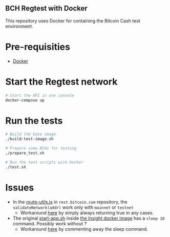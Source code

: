 ## BCH Regtest with Docker

This repository uses Docker for containing the Bitcoin Cash test environment.

# Pre-requisities

* [Docker](https://www.docker.com/)

# Start the Regtest network

```bash
# Start the API in one console
docker-compose up
```

# Run the tests

```bash
# Build the base image
./build-test-image.sh

# Prepare some BCHs for testing
,/prepare_test.sh

# Run the test scripts with Docker
./test.sh
```

# Issues

* In the [route-utils.js](https://github.com/Bitcoin-com/rest.bitcoin.com/blob/a1f8cea40c810e04cba39db891093d5a0092af87/src/routes/v2/route-utils.js#L48) in `rest.bitcoin.com` repository, the `validateNetwork(addr)` work only with `mainnet` or `testnet`
  * Workaround [here](rest.bitcoin.com/route-utils.js) by simply always returning true in any cases.
* The original [start-app.sh]() inside [the Insight docker image](https://github.com/christroutner/insight-docker/blob/master/start-app.sh#L22) has a `sleep 10` command. Possibly work without ?
  * Workaround [here](insight-api/start-app.sh) by commenting away the sleep command.

